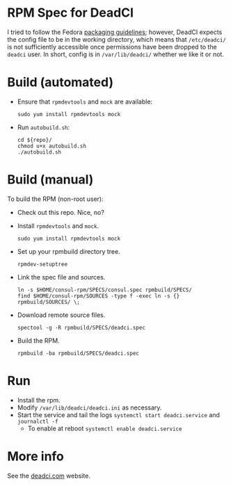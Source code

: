 # RPM Spec for DeadCI

I tried to follow the Fedora [packaging guidelines](https://fedoraproject.org/wiki/Packaging:Guidelines);
however, DeadCI expects the config file to be in the working directory, which
means that `/etc/deadci/` is not sufficiently accessible once permissions have
been dropped to the `deadci` user. In short, config is in `/var/lib/deadci/`
whether we like it or not.

# Build (automated)

* Ensure that `rpmdevtools` and `mock` are available:

    ```
    sudo yum install rpmdevtools mock
    ```

* Run `autobuild.sh`:

    ```
    cd ${repo}/
    chmod u+x autobuild.sh
    ./autobuild.sh
    ```

# Build (manual)

To build the RPM (non-root user):

* Check out this repo. Nice, no?
* Install `rpmdevtools` and `mock`. 
    ```
    sudo yum install rpmdevtools mock
    ```

* Set up your rpmbuild directory tree.
    ```
    rpmdev-setuptree
    ```

* Link the spec file and sources.
    ```
    ln -s $HOME/consul-rpm/SPECS/consul.spec rpmbuild/SPECS/
    find $HOME/consul-rpm/SOURCES -type f -exec ln -s {} rpmbuild/SOURCES/ \;
    ```

* Download remote source files.
    ```
    spectool -g -R rpmbuild/SPECS/deadci.spec
    ```

* Build the RPM.
    ```
    rpmbuild -ba rpmbuild/SPECS/deadci.spec
    ```

# Run

* Install the rpm.
* Modify `/var/lib/deadci/deadci.ini` as necessary.
* Start the service and tail the logs `systemctl start deadci.service` and `journalctl -f`
  * To enable at reboot `systemctl enable deadci.service`

# More info

See the [deadci.com](https://deadci.com) website.
